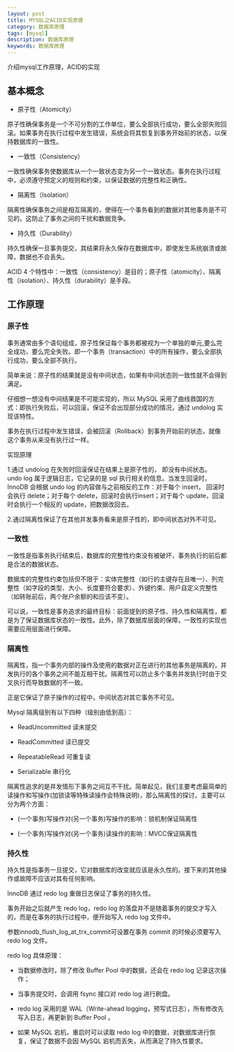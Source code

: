 ```yaml
---
layout: post
title: MYSQL之ACID实现原理
category: 数据库原理
tags: [mysql]
description: 数据库原理
keywords: 数据库原理
---
```


介绍mysql工作原理，ACID的实现


## 基本概念

- 原子性（Atomicity）

原子性确保事务是一个不可分割的工作单位，要么全部执行成功，要么全部失败回滚。如果事务在执行过程中发生错误，系统会将其恢复到事务开始前的状态，以保持数据库的一致性。


- 一致性（Consistency）

一致性确保事务使数据库从一个一致状态变为另一个一致状态。事务在执行过程中，必须遵守预定义的规则和约束，以保证数据的完整性和正确性。


- 隔离性（Isolation）

隔离性确保事务之间是相互隔离的，使得在一个事务看到的数据对其他事务是不可见的。这防止了事务之间的干扰和数据竞争。


- 持久性（Durability）

持久性确保一旦事务提交，其结果将永久保存在数据库中，即使发生系统崩溃或故障，数据也不会丢失。


ACID 4 个特性中：一致性（consistency）是目的；原子性（atomicity）、隔离性（isolation）、持久性（durability）是手段。


## 工作原理

### 原子性

事务通常由多个语句组成，原子性保证每个事务都被视为一个单独的单元,要么完全成功，要么完全失败。即一个事务（transaction）中的所有操作，要么全部执行成功，要么全部不执行。

简单来说：原子性的结果就是没有中间状态，如果有中间状态则一致性就不会得到满足。

仔细想一想没有中间结果是不可能实现的，所以 MySQL 采用了曲线救国的方式：即执行失败后，可以回滚，保证不会出现部分成功的情况，通过 undolog 实现该特性。

事务在执行过程中发生错误，会被回滚（Rollback）到事务开始前的状态，就像这个事务从来没有执行过一样。


实现原理


1.通过 undolog 在失败时回滚保证在结果上是原子性的， 即没有中间状态。
undo log 属于逻辑日志，它记录的是 sql 执行相关的信息。当发生回滚时，InnoDB 会根据 undo log 的内容做与之前相反的工作：对于每个 insert，
回滚时会执行 delete；对于每个 delete，回滚时会执行insert；对于每个 update，回滚时会执行一个相反的 update，把数据改回去。

2.通过隔离性保证了在其他并发事务看来是原子性的，即中间状态对外不可见。


### 一致性


一致性是指事务执行结束后，数据库的完整性约束没有被破坏，事务执行的前后都是合法的数据状态。

数据库的完整性约束包括但不限于：实体完整性（如行的主键存在且唯一）、列完整性（如字段的类型、大小、长度要符合要求）、外键约束、用户自定义完整性（如转账前后，两个账户余额的和应该不变）。

可以说，一致性是事务追求的最终目标：前面提到的原子性、持久性和隔离性，都是为了保证数据库状态的一致性。此外，除了数据库层面的保障，一致性的实现也需要应用层面进行保障。

### 隔离性

隔离性，指一个事务内部的操作及使用的数据对正在进行的其他事务是隔离的，并发执行的各个事务之间不能互相干扰。隔离性可以防止多个事务并发执行时由于交叉执行而导致数据的不一致。

正是它保证了原子操作的过程中，中间状态对其它事务不可见。

Mysql 隔离级别有以下四种（级别由低到高）：

- ReadUncommitted 读未提交

- ReadCommitted 读已提交

- RepeatableRead 可重复读

- Serializable 串行化


隔离性追求的是并发情形下事务之间互不干扰。简单起见，我们主要考虑最简单的读操作和写操作(加锁读等特殊读操作会特殊说明)，那么隔离性的探讨，主要可以分为两个方面：

- (一个事务)写操作对(另一个事务)写操作的影响：锁机制保证隔离性

- (一个事务)写操作对(另一个事务)读操作的影响：MVCC保证隔离性

### 持久性


持久性是指事务一旦提交，它对数据库的改变就应该是永久性的。接下来的其他操作或故障不应该对其有任何影响。

InnoDB 通过 redo log 重做日志保证了事务的持久性。

事务开始之后就产生 redo log，redo log 的落盘并不是随着事务的提交才写入的，而是在事务的执行过程中，便开始写入 redo log 文件中。

参数innodb_flush_log_at_trx_commit可设置在事务 commit 的时候必须要写入 redo log 文件。

redo log 具体原理：

- 当数据修改时，除了修改 Buffer Pool 中的数据，还会在 redo log 记录这次操作；

- 当事务提交时，会调用 fsync 接口对 redo log 进行刷盘。

- redo log 采用的是 WAL（Write-ahead logging，预写式日志），所有修改先写入日志，再更新到 Buffer Pool 。

- 如果 MySQL 宕机，重启时可以读取 redo log 中的数据，对数据库进行恢复，保证了数据不会因 MySQL 宕机而丢失，从而满足了持久性要求。





